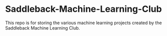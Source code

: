 # Saddleback-Machine-Learning-Club
This repo is for storing the various machine learning projects created by the Saddleback Machine Learning Club.
